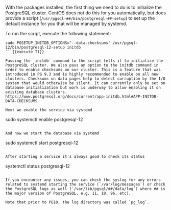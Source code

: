 With the packages installed, the first thing we need to do is to initialize the PostgreSQL cluster. CentOS does not do this for you automatically, but does provide a script (`/usr/pgsql-##/bin/postgresql-##-setup`) to set up the default instance for you that will be managed by systemd.

To run the script, execute the following statement:
```
sudo PGSETUP_INITDB_OPTIONS="--data-checksums" /usr/pgsql-12/bin/postgresql-12-setup initdb
```{{execute T1}}

Passing the `initdb` command to the script tells it to initialize the PostgreSQL cluster. We also pass an option to the initdb command in order to enable checksums on our cluster. This is a feature that was introduced in PG 9.3 and is highly recommended to enable on all new clusters. Checksums on data pages help to detect corruption by the I/O system that would otherwise be silent. It can currently only be set on database initialization but work is underway to allow enabling it on existing database clusters. https://www.postgresql.org/docs/current/app-initdb.html#APP-INITDB-DATA-CHECKSUMS

Next we enable the service via systemd
```
sudo systemctl enable postgresql-12
```{{execute T1}}

And now we start the database via systemd
```
sudo systemctl start postgresql-12
```{{execute T1}}

After starting a service it's always good to check its status
```
systemctl status postgresql-12
```{{execute T1}}

If you encounter any issues, you can check the syslog for any errors related to systemd starting the service (`/var/log/messages`) or check the PostgreSQL logs as well (`/var/lib/pgsql/##/data/log`) where ## is the major version of PostgreSQL, e.g. 11, 10, 96, etc).

Note that prior to PG10, the log directory was called `pg_log`.
